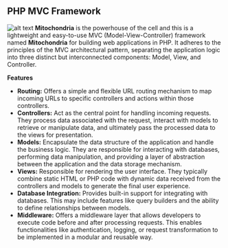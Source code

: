 ## PHP MVC Framework
![alt text](https://raw.githubusercontent.com/yrandyf/mvc/main/public/images/logo.png)
**Mitochondria** is the powerhouse of the cell and this is a lightweight and easy-to-use MVC (Model-View-Controller) framework named **Mitochondria** for building web applications in PHP. It adheres to the principles of the MVC architectural pattern, separating the application logic into three distinct but interconnected components: Model, View, and Controller.

**Features**

* **Routing:** Offers a simple and flexible URL routing mechanism to map incoming URLs to specific controllers and actions within those controllers.
* **Controllers:** Act as the central point for handling incoming requests. They process data associated with the request, interact with models to retrieve or manipulate data, and ultimately pass the processed data to the views for presentation.
* **Models:** Encapsulate the data structure of the application and handle the business logic. They are responsible for interacting with databases, performing data manipulation, and providing a layer of abstraction between the application and the data storage mechanism.
* **Views:** Responsible for rendering the user interface. They typically combine static HTML or PHP code with dynamic data received from the controllers and models to generate the final user experience.
* **Database Integration:** Provides built-in support for integrating with databases. This may include features like query builders and the ability to define relationships between models.
* **Middleware:** Offers a middleware layer that allows developers to execute code before and after processing requests. This enables functionalities like authentication, logging, or request transformation to be implemented in a modular and reusable way.

